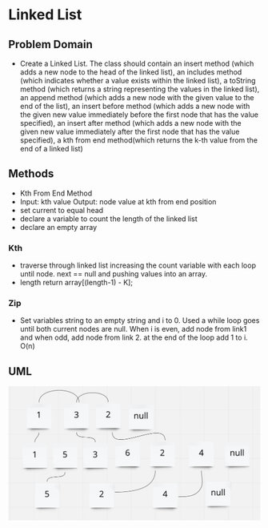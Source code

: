 # Linked List

 ## Problem Domain
 - Create a Linked List. The class should contain an insert method (which adds a new node to the head of the linked list), an includes method (which indicates whether a value exists within the linked list), a toString method (which returns a string representing the values in the linked list), an append method (which adds a new node with the given value to the end of the list), an insert before method (which adds a new node with the given new value immediately before the first node that has the value specified), an insert after method (which adds a new node with the given new value immediately after the first node that has the value specified), a kth from end method(which returns the k-th value from the end of a linked list)

 ## Methods
- Kth From End Method
- Input: kth value Output: node value at kth from end position
- set current to equal head
- declare a variable to count the length of the linked list
- declare an empty array
### Kth
- traverse through linked list increasing the count variable with each loop until node. next == null and pushing values into an array.
- length return array[(length-1) - K];
### Zip
- Set variables string to an empty string and i to 0. Used a while loop goes until both current nodes are null. When i is even, add node from link1 and when odd, add node from link 2. at the end of the loop add 1 to i. O(n)
## UML 

![](zip.png)